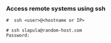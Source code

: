 ### Access remote systems using ssh

```
#  ssh <user>@<hostname or IP>
```

```
# ssh slapula@random-host.com
Password:
```